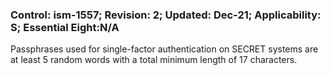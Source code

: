 ### Control: ism-1557; Revision: 2; Updated: Dec-21; Applicability: S; Essential Eight:N/A
<p>Passphrases used for single-factor authentication on SECRET systems are at least 5 random words with a total minimum length of 17 characters.</p>